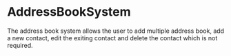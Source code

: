 # AddressBookSystem
The address book system allows the user to add multiple address book, add a new contact, edit the exiting contact and delete the contact which is not required.
